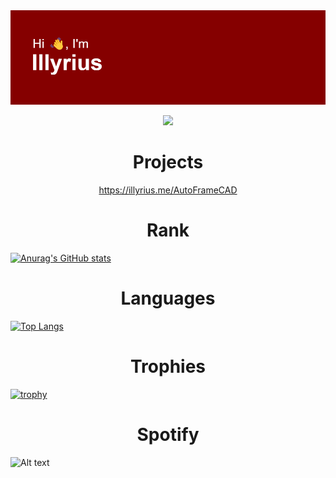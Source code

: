 <div align="center">
  <img src="https://github.com/illyrius666/illyrius666/blob/master/images/header.png" alt="GitHub Logo">
  <p>
    <a href="https://git.io/streak-stats">
      <img src="http://github-readme-streak-stats.herokuapp.com?user=illyrius666&theme=radical&date_format=j%2Fn%5B%2FY%5D&card_width=1200">
    </a>
  </p>
</div>

<h1 style="text-align: center;">Projects</h1>
<p style="text-align: center;"><a href="https://illyrius.me/AutoFrameCAD">https://illyrius.me/AutoFrameCAD</a></p>

<h1 style="text-align: center;">Rank</h1>
<p align="left">
  <a href="https://github.com/anuraghazra/github-readme-stats">
    <img src="https://github-readme-stats.vercel.app/api?username=illyrius666&theme=radical" alt="Anurag's GitHub stats">
  </a>
</p>

<h1 style="text-align: center;">Languages</h1>
<p align="left">
  <a href="https://github.com/illyrius666">
    <img src="https://github-readme-stats.vercel.app/api/top-langs/?username=illyrius666&layout=compact&theme=radical" alt="Top Langs">
  </a>
</p>

<h1 style="text-align: center;">Trophies</h1>
<p align="left">
  <a href="https://github.com/ryo-ma/github-profile-trophy">
    <img src="https://github-profile-trophy.vercel.app/?username=illyrius666&theme=radical" alt="trophy">
  </a>
</p>

<h1 style="text-align: center;">Spotify</h1>
<p align="left">
  <img src="https://spotify-recently-played-readme.vercel.app/api?user=1168441141&count=3" alt="Alt text">
</p>
